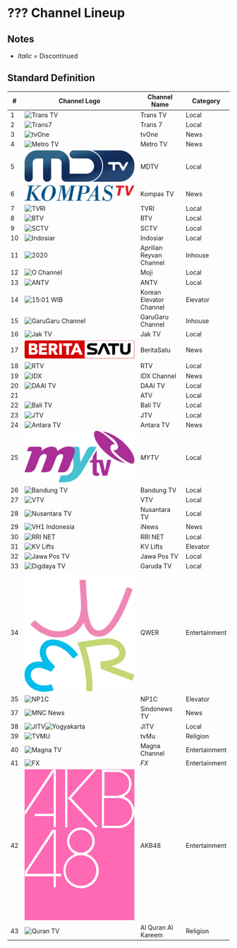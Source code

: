 # ??? Channel Lineup
## Notes
* _Italic_ = Discontinued
## Standard Definition
\# | Channel Logo | Channel Name | Category
-- | -- | -- | --
1 | ![Trans TV](https://upload.wikimedia.org/wikipedia/id/6/62/Trans_TV_2013.svg) | Trans TV | Local
2 | ![Trans7](https://github.com/user-attachments/assets/739fc23b-0c54-423e-9508-282fadee04e1) | Trans 7 | Local
3 | ![tvOne](https://github.com/user-attachments/assets/48e10835-ad8c-4e61-bc18-e1d4e814058c) | tvOne | News
4 | ![Metro TV](https://github.com/user-attachments/assets/3ccac20d-a2b8-4fb4-84c6-49370d3eb923) | Metro TV | News
5 | ![NET.](https://github.com/TG635-alt126xA/ExtendedMaster113/raw/refs/heads/main/MDTV_logo.svg) | MDTV | Local
6 | ![Kompas TV](https://github.com/TG635-alt126xA/ExtendedMaster113/raw/refs/heads/main/KOMPAS_TV_(2017).svg) | Kompas TV | News
7 | ![TVRI](https://github.com/user-attachments/assets/cec52875-b162-48ce-941f-4ab7067def26) | TVRI | Local
8 | ![BTV](https://github.com/user-attachments/assets/708b87c7-d902-4f21-8860-e933a10dd3fb) | BTV | Local
9 | ![SCTV](https://upload.wikimedia.org/wikipedia/commons/c/cc/SCTV_Logo.svg) | SCTV | Local
10 | ![Indosiar](https://upload.wikimedia.org/wikipedia/commons/c/c8/Indosiar_2015.svg) | Indosiar | Local
11 | ![2020](https://github.com/user-attachments/assets/a2ecfff5-cd75-4279-8bb1-2306bac84ab4) | Aprilian Reyvan Channel | Inhouse
12 | ![O Channel](https://upload.wikimedia.org/wikipedia/commons/c/c9/Moji_blue.svg) | Moji | Local
13 | ![ANTV](https://github.com/user-attachments/assets/a721ff00-3370-4951-98d0-d11aeaff38f5) | ANTV | Local
14 | ![15\:01 WIB](https://github.com/user-attachments/assets/c4f2811e-1520-4c78-830b-e7bd952bf66f) | Korean Elevator Channel | Elevator
15 | ![GaruGaru Channel](https://github.com/user-attachments/assets/c5fd498b-ea98-4f2c-b622-1cb382261e11) | GaruGaru Channel | Inhouse
16 | ![Jak TV](https://upload.wikimedia.org/wikipedia/id/c/cc/Logo_Jak_TV_%282018%29.png) | Jak TV | Local
17 | ![IDTV](https://github.com/TG635-alt126xA/ExtendedMaster113/raw/refs/heads/main/BeritaSatu_(Flat).svg) | BeritaSatu | News
18 | ![RTV](https://github.com/user-attachments/assets/9b39e2ac-b13f-4141-bb80-61cc4fb103ff) | RTV | Local
19 | ![IDX](https://upload.wikimedia.org/wikipedia/commons/c/cb/IDX_Channel.png) | IDX Channel | News
20 | ![DAAI TV](https://upload.wikimedia.org/wikipedia/commons/f/fc/DAAI_TV.svg) | DAAI TV | Local
21 | | ATV | Local
22 | ![Bali TV](https://upload.wikimedia.org/wikipedia/id/b/b9/BaliTV_2014.png) | Bali TV | Local
23 | ![JTV](https://upload.wikimedia.org/wikipedia/commons/c/ca/JTV_%28Indonesian_TV_channel%29_2022.svg) | JTV | Local
24 | ![Antara TV](https://upload.wikimedia.org/wikipedia/commons/c/cf/ANTARA_TV.jpg) | Antara TV | News
25 | ![INTV](https://github.com/TG635-alt126xA/ExtendedMaster113/raw/refs/heads/main/MyTV_Logo.svg) | _MYTV_ | Local
26 | ![Bandung TV](https://upload.wikimedia.org/wikipedia/commons/3/32/Logo_bdg_tv_2016.png) | Bandung TV | Local
27 | ![VTV](https://upload.wikimedia.org/wikipedia/commons/6/6d/VTV_Indonesia_2023.svg) | VTV | Local
28 | ![Nusantara TV](https://upload.wikimedia.org/wikipedia/commons/9/91/Nusantara_TV_Symbol.svg) | Nusantara TV | Local
29 | ![VH1 Indonesia](https://upload.wikimedia.org/wikipedia/commons/a/a1/INews.svg) | iNews | News
30 | ![RRI NET](https://upload.wikimedia.org/wikipedia/commons/7/7b/Logo_RRI_NET_2023.png) | RRI NET | Local
31 | ![KV Lifts](https://github.com/user-attachments/assets/95a5b203-0e69-4df6-aaa6-a3d28ea1352a) | KV Lifts | Elevator
32 | ![Jawa Pos TV](https://upload.wikimedia.org/wikipedia/commons/7/77/Jawa_Pos_TV_2024.svg) | Jawa Pos TV | Local
33 | ![Digdaya TV](https://github.com/user-attachments/assets/3af02073-1c1f-4a43-b244-33268d934ca0) | Garuda TV | Local
34 | ![QWER](https://github.com/TG635-alt126xA/ExtendedMaster113/raw/refs/heads/main/QWER_logo.svg) | QWER | Entertainment
35 | ![NP1C](https://github.com/user-attachments/assets/ac692d20-c8f8-4d82-b380-6dd6ddde655f) | NP1C | Elevator
37 | ![MNC News](https://upload.wikimedia.org/wikipedia/commons/8/83/Sindo_News_TV_%282023%29.svg) | Sindonews TV | News
38 | ![JITV](https://upload.wikimedia.org/wikipedia/commons/e/ee/Jogja_Istimewa_TV.jpg)![Yogyakarta](https://upload.wikimedia.org/wikipedia/commons/b/b8/Coat_of_arms_of_Yogyakarta.svg) | JITV | Local
39 | ![TVMU](https://upload.wikimedia.org/wikipedia/id/d/d0/TvMu.png) | tvMu | Religion
40 | ![Magna TV](https://upload.wikimedia.org/wikipedia/commons/8/83/MagnaChannel.png) | Magna Channel | Entertainment
41 | ![FX](https://upload.wikimedia.org/wikipedia/commons/4/4d/FX_International_logo.svg) | _FX_ | Entertainment
42 | ![AKB48](https://github.com/TG635-alt126xA/ExtendedMaster113/blob/main/AKB48_logo(pink).png) | AKB48 | Entertainment
43 | ![Quran TV](https://upload.wikimedia.org/wikipedia/commons/1/15/%D9%82%D9%86%D8%A7%D8%A9_%D8%A7%D9%84%D9%82%D8%B1%D8%A2%D9%86_%D8%A7%D9%84%D9%83%D8%B1%D9%8A%D9%85.svg) | Al Quran Al Kareem | Religion
